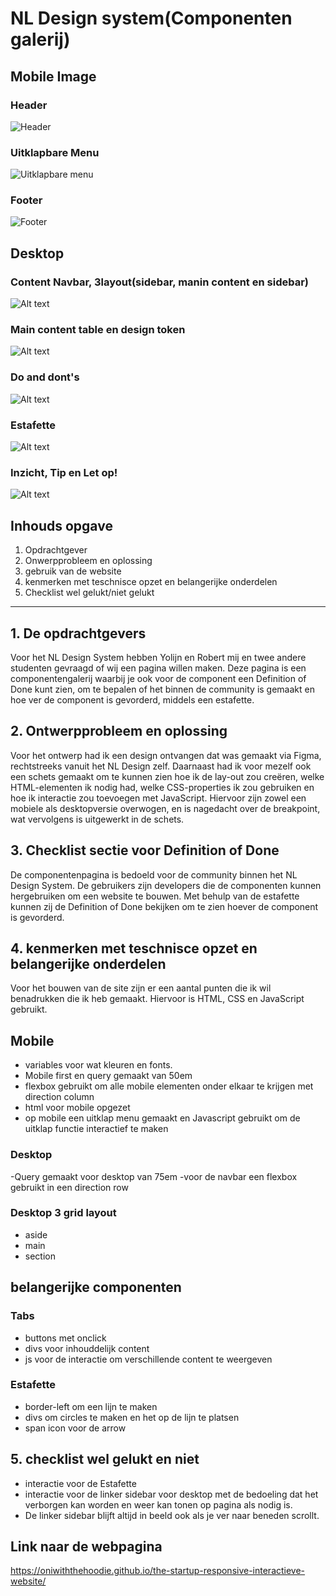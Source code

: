 # NL Design system(Componenten galerij)

## Mobile Image

### Header
![Header](<Schermafbeelding 2024-01-24 134232.png>)

### Uitklapbare Menu
![Uitklapbare menu](<Schermafbeelding 2024-01-24 141844.png>)

### Footer
![Footer](<Schermafbeelding 2024-01-24 134246.png>)

## Desktop

### Content Navbar, 3layout(sidebar, manin content en sidebar)
![Alt text](<Schermafbeelding 2024-01-24 134308.png>)

### Main content table en design token
![Alt text](<Schermafbeelding 2024-01-24 134617.png>)

### Do and dont's
![Alt text](<Schermafbeelding 2024-01-24 134649.png>)

### Estafette
![Alt text](<Schermafbeelding 2024-01-24 134844.png>)

### Inzicht, Tip en Let op!
![Alt text](<Schermafbeelding 2024-01-24 142931.png>)

## Inhouds opgave
1. Opdrachtgever
2. Onwerpprobleem en oplossing
3. gebruik van de website
4. kenmerken met teschnisce opzet en belangerijke onderdelen
5. Checklist wel gelukt/niet gelukt

*** 

## 1. De opdrachtgevers

Voor het NL Design System hebben Yolijn en Robert mij en twee andere studenten gevraagd of wij een pagina willen maken. Deze pagina is een componentengalerij waarbij je ook voor de component een Definition of Done kunt zien, om te bepalen of het binnen de community is gemaakt en hoe ver de component is gevorderd, middels een estafette.

## 2. Ontwerpprobleem en oplossing

Voor het ontwerp had ik een design ontvangen dat was gemaakt via Figma, rechtstreeks vanuit het NL Design zelf. Daarnaast had ik voor mezelf ook een schets gemaakt om te kunnen zien hoe ik de lay-out zou creëren, welke HTML-elementen ik nodig had, welke CSS-properties ik zou gebruiken en hoe ik interactie zou toevoegen met JavaScript. Hiervoor zijn zowel een mobiele als desktopversie overwogen, en is nagedacht over de breakpoint, wat vervolgens is uitgewerkt in de schets.

## 3. Checklist sectie voor Definition of Done

De componentenpagina is bedoeld voor de community binnen het NL Design System. De gebruikers zijn developers die de componenten kunnen hergebruiken om een website te bouwen. Met behulp van de estafette kunnen zij de Definition of Done bekijken om te zien hoever de component is gevorderd.

## 4. kenmerken met teschnisce opzet en belangerijke onderdelen

Voor het bouwen van de site zijn er een aantal punten die ik wil benadrukken die ik heb gemaakt. Hiervoor is HTML, CSS en JavaScript gebruikt.

## Mobile
- variables voor wat kleuren en fonts. 
- Mobile first en query gemaakt van 50em
- flexbox gebruikt om alle mobile elementen onder elkaar te krijgen met direction column
- html voor mobile opgezet
- op mobile een uitklap menu gemaakt en Javascript gebruikt om de uitklap functie interactief te maken 

### Desktop
-Query gemaakt voor desktop van 75em 
-voor de navbar een flexbox gebruikt in een direction row

### Desktop 3 grid layout
- aside
- main
- section


## belangerijke componenten 

### Tabs 
- buttons met onclick
- divs voor inhouddelijk content 
- js voor de interactie om verschillende content te weergeven

### Estafette
- border-left om een lijn te maken
- divs om circles te maken en het op de lijn te platsen
- span icon voor de arrow

## 5. checklist wel gelukt en niet
- interactie voor de Estafette 
- interactie voor de linker sidebar voor desktop met de bedoeling dat het verborgen kan worden en weer kan tonen op pagina als nodig is.
- De linker sidebar blijft altijd in beeld ook als je ver naar beneden scrollt.

## Link naar de webpagina
https://oniwiththehoodie.github.io/the-startup-responsive-interactieve-website/